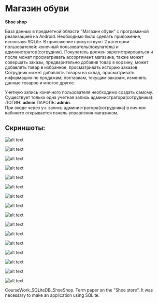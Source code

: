 # Магазин обуви
**Shoe shop**

База данных в предметной области "Магазин обуви" с программной реализацией на Android. Необходимо было сделать приложение, используя SQLite. В приложение присутствуют 2 категории пользователей: конечный пользователь(покупатель) и администратор(сотрудник).
Покупатель должен зарегистрироваться и после может просматривать ассортимент магазина, также может совершать заказы, предварительно добавив товар в корзину, может добавлять товар в избранное, просматривать историю заказов. Сотрудник может добавлять товары на склад, просматривать информацию по продажам, поставкам, текущим заказам, изменять данные товаров и многое другое.

Учетную запись конечного пользователя необходимо создать самому.  
Существует только одна учетная запись администратора(сотрудника): ЛОГИН: **admin** ПАРОЛЬ: **admin**.  
При входе через уч. запись администратора(сотрудника) в личном кабинете открывается панель управления магазином.  

## Скриншоты:

![alt text](https://i.ibb.co/qrW1hQp/1-user-main.jpg)

![alt text](https://i.ibb.co/7zT2v2q/admin-control-panel.jpg)

![alt text](https://i.ibb.co/MZKqNhR/user-navigation-drawer.jpg)

![alt text](https://i.ibb.co/hKRxJys/user-order.jpg)

![alt text](https://i.ibb.co/G2X9kFf/user-order2.jpg)

![alt text](https://i.ibb.co/qB96jph/user-personal-area.jpg)

![alt text](https://i.ibb.co/S6FSSxb/user-shoes.jpg)

![alt text](https://i.ibb.co/Nmv3h7F/user-woman-shoes-type.jpg)

![alt text](https://i.ibb.co/3c4ZvB4/admin-day-results.jpg)

![alt text](https://i.ibb.co/tbsSkWH/admin-new-order.jpg)

![alt text](https://i.ibb.co/fMXZV9s/admin-sales-volume.jpg)

![alt text](https://i.ibb.co/znRVhW5/admin-storage-content.jpg)

![alt text](https://i.ibb.co/9pSBNpQ/login.jpg)

![alt text](https://i.ibb.co/23WZ0Cf/user-basket.jpg)

![alt text](https://i.ibb.co/W0FV6NR/user-favorite.jpg)

![alt text](https://i.ibb.co/R4zHMNH/user-man-shoes-type.jpg)

CourseWork_SQLiteDB_ShoeShop. Term paper on the "Shoe store". It was necessary to make an application using SQLite.
